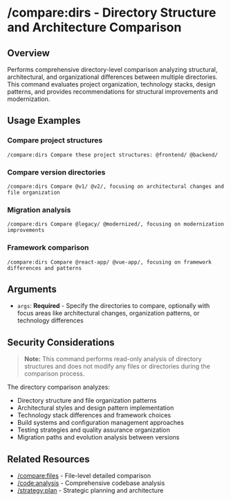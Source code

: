 # /compare:dirs - Directory Structure and Architecture Comparison

## Overview

Performs comprehensive directory-level comparison analyzing structural, architectural, and organizational differences between multiple directories. This command evaluates project organization, technology stacks, design patterns, and provides recommendations for structural improvements and modernization.

## Usage Examples

### Compare project structures
```qwen
/compare:dirs Compare these project structures: @frontend/ @backend/
```

### Compare version directories
```qwen
/compare:dirs Compare @v1/ @v2/, focusing on architectural changes and file organization
```

### Migration analysis
```qwen
/compare:dirs Compare @legacy/ @modernized/, focusing on modernization improvements
```

### Framework comparison
```qwen
/compare:dirs Compare @react-app/ @vue-app/, focusing on framework differences and patterns
```

## Arguments

- `args`: **Required** - Specify the directories to compare, optionally with focus areas like architectural changes, organization patterns, or technology differences

## Security Considerations

> **Note:** This command performs read-only analysis of directory structures and does not modify any files or directories during the comparison process.

The directory comparison analyzes:
- Directory structure and file organization patterns
- Architectural styles and design pattern implementation
- Technology stack differences and framework choices
- Build systems and configuration management approaches
- Testing strategies and quality assurance organization
- Migration paths and evolution analysis between versions

## Related Resources

- [/compare:files](files.md) - File-level detailed comparison
- [/code:analysis](../code/analysis.md) - Comprehensive codebase analysis  
- [/strategy:plan](../strategy/plan.md) - Strategic planning and architecture